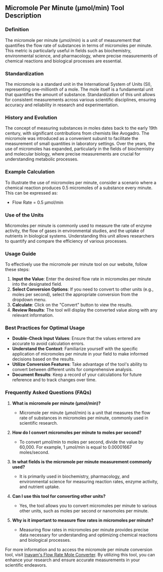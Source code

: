 ## Micromole Per Minute (µmol/min) Tool Description

### Definition
The micromole per minute (µmol/min) is a unit of measurement that quantifies the flow rate of substances in terms of micromoles per minute. This metric is particularly useful in fields such as biochemistry, environmental science, and pharmacology, where precise measurements of chemical reactions and biological processes are essential.

### Standardization
The micromole is a standard unit in the International System of Units (SI), representing one-millionth of a mole. The mole itself is a fundamental unit that quantifies the amount of substance. Standardization of this unit allows for consistent measurements across various scientific disciplines, ensuring accuracy and reliability in research and experimentation.

### History and Evolution
The concept of measuring substances in moles dates back to the early 19th century, with significant contributions from chemists like Avogadro. The micromole was introduced as a convenient subunit to facilitate the measurement of small quantities in laboratory settings. Over the years, the use of micromoles has expanded, particularly in the fields of biochemistry and molecular biology, where precise measurements are crucial for understanding metabolic processes.

### Example Calculation
To illustrate the use of micromoles per minute, consider a scenario where a chemical reaction produces 0.5 micromoles of a substance every minute. This can be expressed as:
- Flow Rate = 0.5 µmol/min

### Use of the Units
Micromoles per minute is commonly used to measure the rate of enzyme activity, the flow of gases in environmental studies, and the uptake of nutrients in biological systems. Understanding this unit allows researchers to quantify and compare the efficiency of various processes.

### Usage Guide
To effectively use the micromole per minute tool on our website, follow these steps:
1. **Input the Value**: Enter the desired flow rate in micromoles per minute into the designated field.
2. **Select Conversion Options**: If you need to convert to other units (e.g., moles per second), select the appropriate conversion from the dropdown menu.
3. **Calculate**: Click on the "Convert" button to view the results.
4. **Review Results**: The tool will display the converted value along with any relevant information.

### Best Practices for Optimal Usage
- **Double-Check Input Values**: Ensure that the values entered are accurate to avoid calculation errors.
- **Understand the Context**: Familiarize yourself with the specific application of micromoles per minute in your field to make informed decisions based on the results.
- **Utilize Conversion Features**: Take advantage of the tool's ability to convert between different units for comprehensive analysis.
- **Document Results**: Keep a record of your calculations for future reference and to track changes over time.

### Frequently Asked Questions (FAQs)

1. **What is micromole per minute (µmol/min)?**
   - Micromole per minute (µmol/min) is a unit that measures the flow rate of substances in micromoles per minute, commonly used in scientific research.

2. **How do I convert micromoles per minute to moles per second?**
   - To convert µmol/min to moles per second, divide the value by 60,000. For example, 1 µmol/min is equal to 0.00001667 moles/second.

3. **In what fields is the micromole per minute measurement commonly used?**
   - It is primarily used in biochemistry, pharmacology, and environmental science for measuring reaction rates, enzyme activity, and nutrient uptake.

4. **Can I use this tool for converting other units?**
   - Yes, the tool allows you to convert micromoles per minute to various other units, such as moles per second or nanomoles per minute.

5. **Why is it important to measure flow rates in micromoles per minute?**
   - Measuring flow rates in micromoles per minute provides precise data necessary for understanding and optimizing chemical reactions and biological processes.

For more information and to access the micromole per minute conversion tool, visit [Inayam's Flow Rate Mole Converter](https://www.inayam.co/unit-converter/flow_rate_mole). By utilizing this tool, you can enhance your research and ensure accurate measurements in your scientific endeavors.